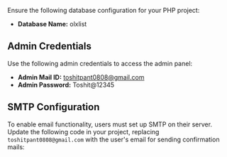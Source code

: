 Ensure the following database configuration for your PHP project:<br>

- **Database Name:** olxlist<br>

## Admin Credentials<br>

Use the following admin credentials to access the admin panel:<br>

- **Admin Mail ID:** toshitpant0808@gmail.com<br>
- **Admin Password:** Toshit@12345<br>

## SMTP Configuration<br>

To enable email functionality, users must set up SMTP on their server. Update the following code in your project, replacing `toshitpant0808@gmail.com` with the user's email for sending confirmation mails:<br>

